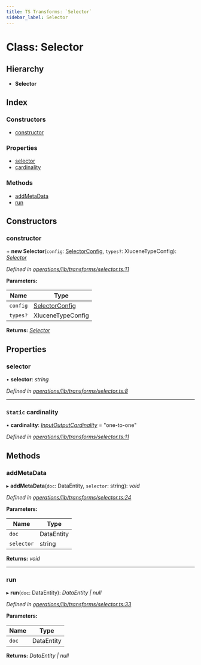 ```yaml
---
title: TS Transforms: `Selector`
sidebar_label: Selector
---
```


# Class: Selector

## Hierarchy

* **Selector**

## Index

### Constructors

* [constructor](selector.md#constructor)

### Properties

* [selector](selector.md#selector)
* [cardinality](selector.md#static-cardinality)

### Methods

* [addMetaData](selector.md#addmetadata)
* [run](selector.md#run)

## Constructors

###  constructor

\+ **new Selector**(`config`: [SelectorConfig](../interfaces/selectorconfig.md), `types?`: XluceneTypeConfig): *[Selector](selector.md)*

*Defined in [operations/lib/transforms/selector.ts:11](https://github.com/terascope/teraslice/blob/653cf7530/packages/ts-transforms/src/operations/lib/transforms/selector.ts#L11)*

**Parameters:**

Name | Type |
------ | ------ |
`config` | [SelectorConfig](../interfaces/selectorconfig.md) |
`types?` | XluceneTypeConfig |

**Returns:** *[Selector](selector.md)*

## Properties

###  selector

• **selector**: *string*

*Defined in [operations/lib/transforms/selector.ts:8](https://github.com/terascope/teraslice/blob/653cf7530/packages/ts-transforms/src/operations/lib/transforms/selector.ts#L8)*

___

### `Static` cardinality

▪ **cardinality**: *[InputOutputCardinality](../overview.md#inputoutputcardinality)* = "one-to-one"

*Defined in [operations/lib/transforms/selector.ts:11](https://github.com/terascope/teraslice/blob/653cf7530/packages/ts-transforms/src/operations/lib/transforms/selector.ts#L11)*

## Methods

###  addMetaData

▸ **addMetaData**(`doc`: DataEntity, `selector`: string): *void*

*Defined in [operations/lib/transforms/selector.ts:24](https://github.com/terascope/teraslice/blob/653cf7530/packages/ts-transforms/src/operations/lib/transforms/selector.ts#L24)*

**Parameters:**

Name | Type |
------ | ------ |
`doc` | DataEntity |
`selector` | string |

**Returns:** *void*

___

###  run

▸ **run**(`doc`: DataEntity): *DataEntity | null*

*Defined in [operations/lib/transforms/selector.ts:33](https://github.com/terascope/teraslice/blob/653cf7530/packages/ts-transforms/src/operations/lib/transforms/selector.ts#L33)*

**Parameters:**

Name | Type |
------ | ------ |
`doc` | DataEntity |

**Returns:** *DataEntity | null*
